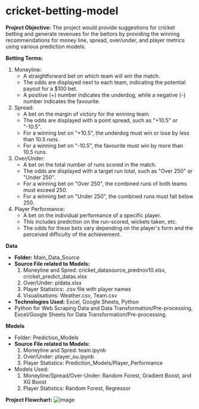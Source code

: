 # cricket-betting-model

**Project Objective:**
The project would provide suggestions for cricket betting and generate revenues for the bettors by providing the winning recommendations for money line, spread, over/under, and player metrics using various prediction models.

**Betting Terms:**
1. Moneyline:
   - A straightforward bet on which team will win the match.
   - The odds are displayed next to each team, indicating the potential payout for a $100 bet.
   - A positive (+) number indicates the underdog, while a negative (-) number indicates the favourite.
2. Spread:
   - A bet on the margin of victory for the winning team.
   - The odds are displayed with a point spread, such as "+10.5" or "-10.5".
   - For a winning bet on "+10.5", the underdog must win or lose by less than 10.5 runs.
   - For a winning bet on "-10.5", the favourite must win by more than 10.5 runs.
3. Over/Under:
   - A bet on the total number of runs scored in the match.
   - The odds are displayed with a target run total, such as "Over 250" or "Under 250".
   - For a winning bet on "Over 250", the combined runs of both teams must exceed 250.
   - For a winning bet on "Under 250", the combined runs must fall below 250.
4. Player Performance:
   - A bet on the individual performance of a specific player.
   - This includes prediction on the run-scored, wickets taken, etc.
   - The odds for these bets vary depending on the player's form and the perceived difficulty of the achievement.

**Data**
- **Folder:** Main_Data_Source
- **Source File related to Models:**
  1. Moneyline and Spred: cricket_datasource_prednov10.xlsx, cricket_predict_datas.xlsx
  2. Over/Under: pldata.xlsx
  3. Player Statistics: .csv file with player names
  4. Visualisations: Weather.csv, Team.csv
- **Technologies Used:** Excel, Google Sheets, Python
- Python for Web Scraping Data and Data Transformation/Pre-processing, Excel/Google Sheets for Data Transformation/Pre-processing.

**Models**
- Folder: Prediction_Models
- **Source File related to Models:**
  1. Moneyline and Spred: team.ipynb
  2. Over/Under: player_ou.ipynb
  3. Player Statistics: Prediction_Models/Player_Performance
- Models Used:
  1. Moneyline/Spread/Over-Under: Random Forest, Gradient Boost, and XG Boost
  2. Player Statistics: Random Forest, Regressor

**Project Flowchart:**
![image](https://github.com/snehbrews/cricket-betting-model/assets/58567775/88ebad73-b4fc-4627-bfca-4694e3404305)






